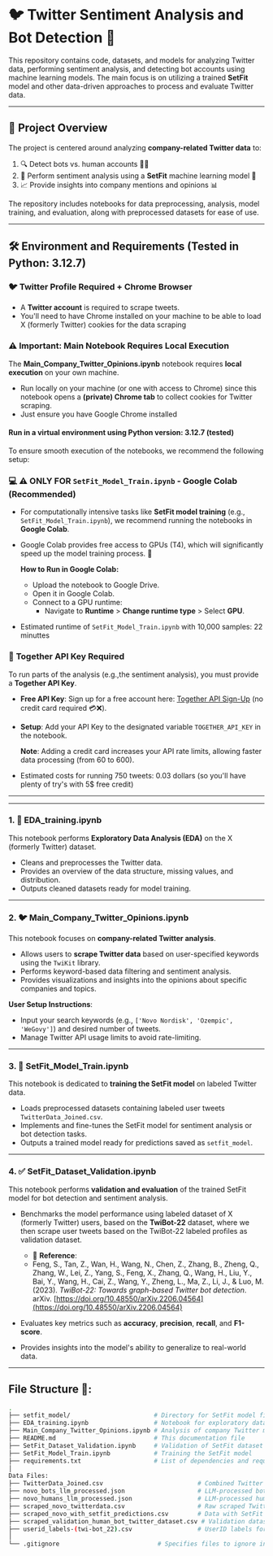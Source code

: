 # 🐦 **Twitter Sentiment Analysis and Bot Detection** 🚀

This repository contains code, datasets, and models for analyzing Twitter data, performing sentiment analysis, and detecting bot accounts using machine learning models. The main focus is on utilizing a trained **SetFit** model and other data-driven approaches to process and evaluate Twitter data.

---

## 📝 **Project Overview**

The project is centered around analyzing **company-related Twitter data** to:

1. 🔍 Detect bots vs. human accounts 🤖👤  
2. 🧠 Perform sentiment analysis using a **SetFit** machine learning model 💬  
3. 📈 Provide insights into company mentions and opinions 📊  

The repository includes notebooks for data preprocessing, analysis, model training, and evaluation, along with preprocessed datasets for ease of use.

---
## 🛠️ **Environment and Requirements (Tested in Python: 3.12.7)**

### 🐦 **Twitter Profile Required + Chrome Browser**  
- A **Twitter account** is required to scrape tweets.
- You'll need to have Chrome installed on your machine to be able to load X (formerly Twitter) cookies for the data scraping 

### ⚠️ **Important: Main Notebook Requires Local Execution**  

The **Main_Company_Twitter_Opinions.ipynb** notebook requires **local execution** on your own machine.  
- Run locally on your machine (or one with access to Chrome) since this notebook opens a **(private) Chrome tab** to collect cookies for Twitter scraping.  
- Just ensure you have Google Chrome installed
#### **Run in a virtual environment using Python version: 3.12.7 (tested)**

To ensure smooth execution of the notebooks, we recommend the following setup:
### 
### 💻 **⚠️ ONLY FOR `SetFit_Model_Train.ipynb` - Google Colab (Recommended)**  
- For computationally intensive tasks like **SetFit model training** (e.g., `SetFit_Model_Train.ipynb`), we recommend running the notebooks in **Google Colab**.  
- Google Colab provides free access to GPUs (T4), which will significantly speed up the model training process. 🚀  

   **How to Run in Google Colab:**  
   - Upload the notebook to Google Drive.  
   - Open it in Google Colab.  
   - Connect to a GPU runtime:  
     - Navigate to **Runtime** > **Change runtime type** > Select **GPU**.  
- Estimated runtime of `SetFit_Model_Train.ipynb` with 10,000 samples: 22 minuttes


### 🔑 **Together API Key Required**  
To run parts of the analysis (e.g.,the sentiment analysis), you must provide a **Together API Key**.  
- **Free API Key**: Sign up for a free account here: [Together API Sign-Up](https://api.together.ai/signin) (no credit card required 💳❌).  
- **Setup**: Add your API Key to the designated variable `TOGETHER_API_KEY` in the notebook.  

   **Note**: Adding a credit card increases your API rate limits, allowing faster data processing (from 60 to 600).

- Estimated costs for running 750 tweets: 0.03 dollars (so you'll have plenty of try's with 5$ free credit)

---
---

### 1. 🧹 **EDA_training.ipynb**  
This notebook performs **Exploratory Data Analysis (EDA)** on the X (formerly Twitter) dataset.  
- Cleans and preprocesses the Twitter data.  
- Provides an overview of the data structure, missing values, and distribution.  
- Outputs cleaned datasets ready for model training.  

---

### 2. 🐦 **Main_Company_Twitter_Opinions.ipynb**  
This notebook focuses on **company-related Twitter analysis**.  
- Allows users to **scrape Twitter data** based on user-specified keywords using the `TwiKit` library.  
- Performs keyword-based data filtering and sentiment analysis.  
- Provides visualizations and insights into the opinions about specific companies and topics.  

**User Setup Instructions**:  
- Input your search keywords (e.g., `['Novo Nordisk', 'Ozempic', 'WeGovy']`) and desired number of tweets.  
- Manage Twitter API usage limits to avoid rate-limiting.  

---

### 3. 🧠 **SetFit_Model_Train.ipynb**  
This notebook is dedicated to **training the SetFit model** on labeled Twitter data.  
- Loads preprocessed datasets containing labeled user tweets `TwitterData_Joined.csv`.  
- Implements and fine-tunes the SetFit model for sentiment analysis or bot detection tasks.  
- Outputs a trained model ready for predictions saved as `setfit_model`.  

---

### 4. ✅ **SetFit_Dataset_Validation.ipynb**  
This notebook performs **validation and evaluation** of the trained SetFit model for bot detection and sentiment analysis.  
- Benchmarks the model performance using labeled dataset of X (formerly Twitter) users, based on the **TwiBot-22** dataset, where we then scrape user tweets based on the TwiBot-22 labeled profiles as validation dataset.
   - 📄 **Reference**:  
   - Feng, S., Tan, Z., Wan, H., Wang, N., Chen, Z., Zhang, B., Zheng, Q., Zhang, W., Lei, Z., Yang, S., Feng, X., Zhang, Q., Wang, H., Liu, Y., Bai, Y., Wang, H., Cai, Z., Wang, Y., Zheng, L., Ma, Z., Li, J., & Luo, M. (2023). *TwiBot-22: Towards graph-based Twitter bot detection*. arXiv. [https://doi.org/10.48550/arXiv.2206.04564](https://doi.org/10.48550/arXiv.2206.04564)

- Evaluates key metrics such as **accuracy**, **precision**, **recall**, and **F1-score**.  
- Provides insights into the model's ability to generalize to real-world data.
  
---

## File Structure 📂:

```bash
.
├── setfit_model/                       # Directory for SetFit model files
├── EDA_training.ipynb                  # Notebook for exploratory data analysis (EDA) and training preparation
├── Main_Company_Twitter_Opinions.ipynb # Analysis of company Twitter mentions and opinions
├── README.md                           # This documentation file
├── SetFit_Dataset_Validation.ipynb     # Validation of SetFit dataset and model outputs
├── SetFit_Model_Train.ipynb            # Training the SetFit model
├── requirements.txt                    # List of dependencies and required Python libraries
│
Data Files:
├── TwitterData_Joined.csv                          # Combined Twitter data
├── novo_bots_llm_processed.json                    # LLM-processed bot data
├── novo_humans_llm_processed.json                  # LLM-processed human data
├── scraped_novo_twitterdata.csv                    # Raw scraped Twitter data
├── scraped_novo_with_setfit_predictions.csv        # Data with SetFit model predictions
├── scraped_validation_human_bot_twitter_dataset.csv # Validation dataset for humans and bots
├── userid_labels-(twi-bot_22).csv                  # UserID labels for bot detection
│
└── .gitignore                           # Specifies files to ignore in Git version control
```

